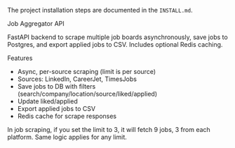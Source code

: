 The project installation steps are documented in the `INSTALL.md`.

Job Aggregator API

FastAPI backend to scrape multiple job boards asynchronously, save jobs to Postgres, and export applied jobs to CSV. Includes optional Redis caching.

Features
- Async, per-source scraping (limit is per source)
- Sources: LinkedIn, CareerJet, TimesJobs
- Save jobs to DB with filters (search/company/location/source/liked/applied)
- Update liked/applied
- Export applied jobs to CSV
- Redis cache for scrape responses

In job scraping, if you set the limit to 3, it will fetch 9 jobs, 3 from each platform. Same logic applies for any limit.


